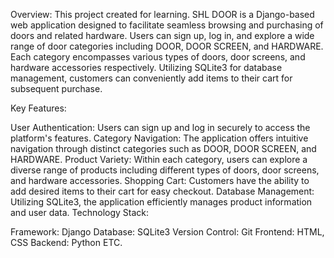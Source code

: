 Overview:
This project created for learning. SHL DOOR is a Django-based web application designed to facilitate seamless browsing and purchasing of doors and related hardware.
Users can sign up, log in, and explore a wide range of door categories including DOOR, DOOR SCREEN, and HARDWARE.
Each category encompasses various types of doors, door screens, and hardware accessories respectively.
Utilizing SQLite3 for database management, customers can conveniently add items to their cart for subsequent purchase.

Key Features:

User Authentication: Users can sign up and log in securely to access the platform's features.
Category Navigation: The application offers intuitive navigation through distinct categories such as DOOR, DOOR SCREEN, and HARDWARE.
Product Variety: Within each category, users can explore a diverse range of products including different types of doors, door screens, and hardware accessories.
Shopping Cart: Customers have the ability to add desired items to their cart for easy checkout.
Database Management: Utilizing SQLite3, the application efficiently manages product information and user data.
Technology Stack:

Framework: Django
Database: SQLite3
Version Control: Git
Frontend: HTML, CSS
Backend: Python ETC.
